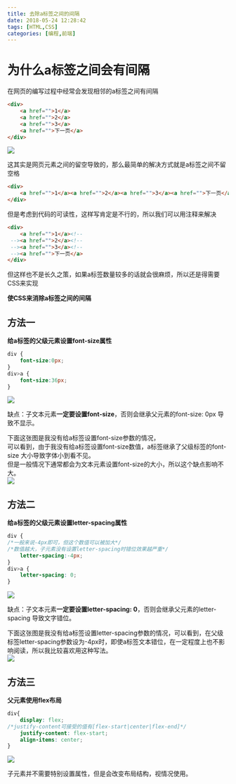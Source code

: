 ```yaml
---
title: 去除a标签之间的间隔
date: 2018-05-24 12:28:42
tags: [HTML,CSS]
categories: [编程,前端]
---
```


# 为什么a标签之间会有间隔
在网页的编写过程中经常会发现相邻的a标签之间有间隔
```html
<div>
    <a href="">1</a>
    <a href="">2</a>
    <a href="">3</a>
    <a href="">下一页</a>
</div>
```

![](https://s2.ax1x.com/2019/06/16/V7A3lQ.jpg)

<!-- more -->

这其实是网页元素之间的留空导致的，那么最简单的解决方式就是a标签之间不留空格
```html
<div>
    <a href="">1</a><a href="">2</a><a href="">3</a><a href="">下一页</a>
</div>
```

但是考虑到代码的可读性，这样写肯定是不行的，所以我们可以用注释来解决
```html
<div>
    <a href="">1</a><!--
 --><a href="">2</a><!--
 --><a href="">3</a><!--
 --><a href="">下一页</a>
</div>
```

但这样也不是长久之策，如果a标签数量较多的话就会很麻烦，所以还是得需要CSS来实现

**使CSS来消除a标签之间的间隔**

## 方法一
**给a标签的父级元素设置font-size属性**
```css
div {
    font-size:0px;
}
div>a {
    font-size:36px;
}
```
![](https://s2.ax1x.com/2019/06/16/V7A1Sg.jpg)

缺点：子文本元素**一定要设置font-size**，否则会继承父元素的font-size: 0px 导致不显示。  

下面这张图是我没有给a标签设置font-size参数的情况，  
可以看到，由于我没有给a标签设置font-size数值，a标签继承了父级标签的font-size 大小导致字体小到看不见。  
但是一般情况下通常都会为文本元素设置font-size的大小，所以这个缺点影响不大。  
![](https://s2.ax1x.com/2019/06/16/V7Ac01.jpg)


## 方法二
**给a标签的父级元素设置letter-spacing属性**
```css
div {
/*一般来说-4px即可，但这个数值可以被加大*/
/*数值越大，子元素没有设置letter-spacing时错位效果越严重*/
    letter-spacing:-4px;
}
div>a {
    letter-spacing: 0;
}
```
![](https://s2.ax1x.com/2019/06/16/V7A1Sg.jpg)

缺点：子文本元素**一定要设置letter-spacing: 0**，否则会继承父元素的letter-spacing 导致文字错位。

下面这张图是我没有给a标签设置letter-spacing参数的情况，可以看到，在父级标签letter-spacing参数设为-4px时，即使a标签文本错位，在一定程度上也不影响阅读，所以我比较喜欢用这种写法。  
![](https://s2.ax1x.com/2019/06/16/V7AQfS.jpg)


## 方法三
**父元素使用flex布局**
```css
div{
    display: flex;
/*justify-content可接受的值有[flex-start|center|flex-end]*/
    justify-content: flex-start;
    align-items: center;
}
```
![](https://s2.ax1x.com/2019/06/16/V7A1Sg.jpg)

子元素并不需要特别设置属性，但是会改变布局结构，视情况使用。
